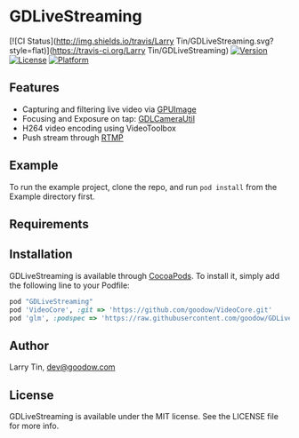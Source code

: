 # GDLiveStreaming

[![CI Status](http://img.shields.io/travis/Larry Tin/GDLiveStreaming.svg?style=flat)](https://travis-ci.org/Larry Tin/GDLiveStreaming)
[![Version](https://img.shields.io/cocoapods/v/GDLiveStreaming.svg?style=flat)](http://cocoapods.org/pods/GDLiveStreaming)
[![License](https://img.shields.io/cocoapods/l/GDLiveStreaming.svg?style=flat)](http://cocoapods.org/pods/GDLiveStreaming)
[![Platform](https://img.shields.io/cocoapods/p/GDLiveStreaming.svg?style=flat)](http://cocoapods.org/pods/GDLiveStreaming)

## Features

* Capturing and filtering live video via [GPUImage](https://github.com/BradLarson/GPUImage)
* Focusing and Exposure on tap: [GDLCameraUtil](https://github.com/goodow/GDLiveStreaming/blob/master/GDLiveStreaming/Classes/GDLCameraUtil.h)
* H264 video encoding using VideoToolbox
* Push stream through [RTMP](https://en.wikipedia.org/wiki/Real_Time_Messaging_Protocol)

## Example

To run the example project, clone the repo, and run `pod install` from the Example directory first.

## Requirements

## Installation

GDLiveStreaming is available through [CocoaPods](http://cocoapods.org). To install
it, simply add the following line to your Podfile:

```ruby
pod "GDLiveStreaming"
pod 'VideoCore', :git => 'https://github.com/goodow/VideoCore.git'
pod 'glm', :podspec => 'https://raw.githubusercontent.com/goodow/GDLiveStreaming/master/glm.podspec'
```

## Author

Larry Tin, dev@goodow.com

## License

GDLiveStreaming is available under the MIT license. See the LICENSE file for more info.
